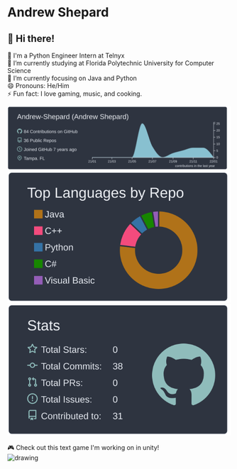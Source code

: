 # Andrew Shepard
## 👋 Hi there!
💼 I'm a Python Engineer Intern at Telnyx  
🏫 I’m currently studying at Florida Polytechnic University for Computer Science  
🌱 I’m currently focusing on Java and Python  
😄 Pronouns: He/Him  
⚡ Fun fact: I love gaming, music, and cooking.  

[![](https://raw.githubusercontent.com/Andrew-Shepard/Andrew-Shepard/master/profile-summary-card-output/nord_dark/0-profile-details.svg)](https://github.com/vn7n24fzkq/github-profile-summary-cards)
[![](https://raw.githubusercontent.com/Andrew-Shepard/Andrew-Shepard/master/profile-summary-card-output/nord_dark/1-repos-per-language.svg)](https://github.com/vn7n24fzkq/github-profile-summary-cards)
[![](https://raw.githubusercontent.com/Andrew-Shepard/Andrew-Shepard/master/profile-summary-card-output/nord_dark/3-stats.svg)](https://github.com/vn7n24fzkq/github-profile-summary-cards) 
  
🎮 Check out this text game I'm working on in unity!  
<img src="https://i.imgur.com/CsrH6Cz.gif" alt="drawing" width="400"/>
